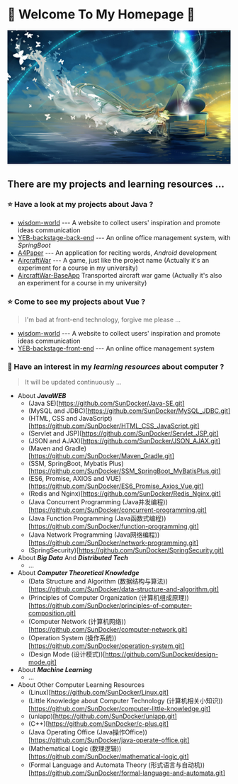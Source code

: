 # 💙 Welcome To My Homepage 💙
![homepagePicture1](pics/v2-b4fa1163d7c6f7bb2d246eb1a7bb6b50.jpg)
## There are my projects and learning resources ...
### :star: Have a look at my projects about Java ?
- [wisdom-world](https://github.com/SunDocker/wisdom-world-parent) --- A website to collect users' inspiration and promote ideas communication
- [YEB-backstage-back-end](https://github.com/SunDocker/YEB-backstage-back-end) --- An online office management system, with *SpringBoot*
- [A4Paper](https://github.com/SunDocker/A4Paper) --- An application for reciting words, *Android* development
- [AircraftWar](https://github.com/SunDocker/AircraftWar-base) --- A game, just like the project name (Actually it's an experiment for a course in my university)
- [AircraftWar-BaseApp](https://github.com/SunDocker/AircraftWar-BaseApp) Transported aircraft war game (Actually it's also an experiment for a course in my university)
### :star: Come to see my projects about Vue ?
> I'm bad at front-end technology, forgive me please ...
- [wisdom-world](https://github.com/SunDocker/wisdom-world-app.git) --- A website to collect users' inspiration and promote ideas communication
- [YEB-backstage-front-end](https://github.com/SunDocker/YEB-backstage-front-end) --- An online office management system
### :star2: Have an interest in my *learning resources* about computer ?
> It will be updated continuously ...
- About ***JavaWEB***
  - (Java SE)[https://github.com/SunDocker/Java-SE.git]
  - (MySQL and JDBC)[https://github.com/SunDocker/MySQL_JDBC.git]
  - (HTML, CSS and JavaScript)[https://github.com/SunDocker/HTML_CSS_JavaScript.git]
  - (Servlet and JSP)[https://github.com/SunDocker/Servlet_JSP.git]
  - (JSON and AJAX)[https://github.com/SunDocker/JSON_AJAX.git]
  - (Maven and Gradle)[https://github.com/SunDocker/Maven_Gradle.git]
  - (SSM, SpringBoot, Mybatis Plus)[https://github.com/SunDocker/SSM_SpringBoot_MyBatisPlus.git]
  - (ES6, Promise, AXIOS and VUE)[https://github.com/SunDocker/ES6_Promise_Axios_Vue.git]
  - (Redis and Nginx)[https://github.com/SunDocker/Redis_Nginx.git]
  - (Java Concurrent Programming (Java并发编程))[https://github.com/SunDocker/concurrent-programming.git]
  - (Java Function Programming (Java函数式编程))[https://github.com/SunDocker/function-programming.git]
  - (Java Network Programming (Java网络编程))[https://github.com/SunDocker/network-programming.git]
  - (SpringSecurity)[https://github.com/SunDocker/SpringSecurity.git]
- About ***Big Data*** And ***Distributed Tech***
  - ...
- About ***Computer Theoretical Knowledge***
  - (Data Structure and Algorithm (数据结构与算法))[https://github.com/SunDocker/data-structure-and-algorithm.git]
  - (Principles of Computer Organization (计算机组成原理))[https://github.com/SunDocker/principles-of-computer-composition.git]
  - (Computer Network (计算机网络))[https://github.com/SunDocker/computer-network.git]
  - (Operation System (操作系统))[https://github.com/SunDocker/operation-system.git]
  - (Design Mode (设计模式))[https://github.com/SunDocker/design-mode.git]
- About ***Machine Learning***
  - ...
- About Other Computer Learning Resources
  - (Linux)[https://github.com/SunDocker/Linux.git]
  - (Little Knowledge about Computer Technology (计算机相关小知识))[https://github.com/SunDocker/computer-little-knowledge.git]
  - (uniapp)[https://github.com/SunDocker/uniapp.git]
  - (C++)[https://github.com/SunDocker/c-plus.git]
  - (Java Operating Office (Java操作Office))[https://github.com/SunDocker/java-operate-office.git]
  - (Mathematical Logic (数理逻辑))[https://github.com/SunDocker/mathematical-logic.git]
  - (Formal Language and Automata Theory (形式语言与自动机))[https://github.com/SunDocker/formal-language-and-automata.git]









<!--
**SunDocker/SunDocker** is a ✨ _special_ ✨ repository because its `README.md` (this file) appears on your GitHub profile.

Here are some ideas to get you started:

- 🔭 I’m currently working on ...
- 🌱 I’m currently learning ...
- 👯 I’m looking to collaborate on ...
- 🤔 I’m looking for help with ...
- 💬 Ask me about ...
- 📫 How to reach me: ...
- 😄 Pronouns: ...
- ⚡ Fun fact: ...
-->

